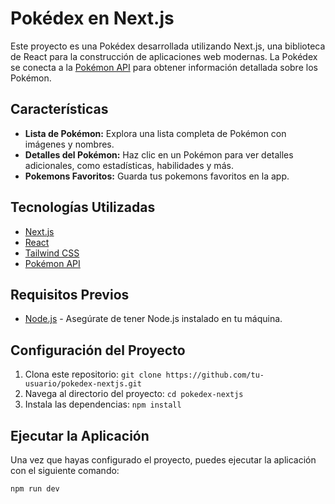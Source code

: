 # Pokédex en Next.js

Este proyecto es una Pokédex desarrollada utilizando Next.js, una biblioteca de React para la construcción de aplicaciones web modernas. La Pokédex se conecta a la [Pokémon API](https://pokeapi.co/) para obtener información detallada sobre los Pokémon.

## Características

- **Lista de Pokémon:** Explora una lista completa de Pokémon con imágenes y nombres.
- **Detalles del Pokémon:** Haz clic en un Pokémon para ver detalles adicionales, como estadísticas, habilidades y más.
- **Pokemons Favoritos:** Guarda tus pokemons favoritos en la app.

## Tecnologías Utilizadas

- [Next.js](https://nextjs.org/)
- [React](https://reactjs.org/)
- [Tailwind CSS](https://tailwindcss.com/)
- [Pokémon API](https://pokeapi.co/)

## Requisitos Previos

- [Node.js](https://nodejs.org/) - Asegúrate de tener Node.js instalado en tu máquina.

## Configuración del Proyecto

1. Clona este repositorio: `git clone https://github.com/tu-usuario/pokedex-nextjs.git`
2. Navega al directorio del proyecto: `cd pokedex-nextjs`
3. Instala las dependencias: `npm install`

## Ejecutar la Aplicación

Una vez que hayas configurado el proyecto, puedes ejecutar la aplicación con el siguiente comando:

```bash
npm run dev
